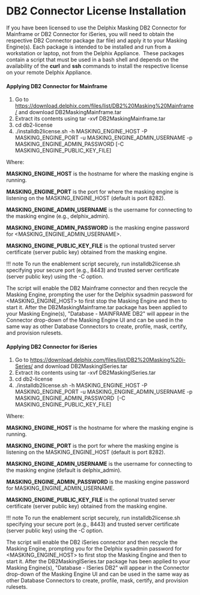 # DB2 Connector License Installation

If you have been licensed to use the Delphix Masking DB2 Connector for Mainframe
or DB2 Connector for iSeries, you will need to obtain the respective DB2 Connector
package (tar file) and apply it to your Masking Engine(s). Each package is intended
to be installed and run from a workstation or laptop, not from the Delphix Appliance. 
These packages contain a script that must be used in a bash shell and depends on
the availability of the **curl** and **ssh** commands to install the respective license
on your remote Delphix Appliance. 

#### Applying DB2 Connector for Mainframe

1.  Go to <https://download.delphix.com/files/list/DB2%20Masking%20Mainframe/> and download DB2MaskingMainframe.tar 
2. Extract its contents using tar -xvf DB2MaskingMainframe.tar
3. cd db2-license
4. ./installdb2license.sh -h MASKING_ENGINE_HOST -P MASKING_ENGINE_PORT -u MASKING_ENGINE_ADMIN_USERNAME -p MASKING_ENGINE_ADMIN_PASSWORD [-C MASKING_ENGINE_PUBLIC_KEY_FILE] 

Where:

**MASKING_ENGINE_HOST** is the hostname for where the masking engine is running.

**MASKING_ENGINE_PORT** is the port for where the masking engine is listening on the MASKING_ENGINE_HOST (default is port 8282).

**MASKING_ENGINE_ADMIN_USERNAME** is the username for connecting to the masking engine (e.g., delphix_admin).

**MASKING_ENGINE_ADMIN_PASSWORD** is the masking engine password for <MASKING_ENGINE_ADMIN_USERNAME>.

**MASKING_ENGINE_PUBLIC_KEY_FILE** is the optional trusted server certificate (server public key) obtained from the masking engine.

!!! note
    To run the enablement script securely, run installdb2license.sh specifying your secure port (e.g., 8443) and trusted server certificate (server public key) using the -C option.

The script will enable the DB2 Mainframe connector and then recycle the Masking Engine, prompting the user for the Delphix sysadmin password for <MASKING_ENGINE_HOST> to first stop the Masking Engine and then to start it. After the DB2MaskingMainframe.tar package has been applied to your Masking Engine(s), "Database - MAINFRAME DB2" will appear in the Connector drop-down of the Masking Engine UI and can be used in the same way as other Database Connectors to create, profile, mask, certify, and provision rulesets.

#### Applying DB2 Connector for iSeries

1. Go to <https://download.delphix.com/files/list/DB2%20Masking%20i-Series/> and download DB2MaskingISeries.tar  
2. Extract its contents using tar -xvf DB2MaskingISeries.tar 
3. cd db2-license
4. ./installdb2license.sh -h MASKING_ENGINE_HOST -P MASKING_ENGINE_PORT -u MASKING_ENGINE_ADMIN_USERNAME -p MASKING_ENGINE_ADMIN_PASSWORD  [-C MASKING_ENGINE_PUBLIC_KEY_FILE] 

Where:

**MASKING_ENGINE_HOST** is the hostname for where the masking engine is running.

**MASKING_ENGINE_PORT** is the port for where the masking engine is listening on the MASKING_ENGINE_HOST (default is port 8282).

**MASKING_ENGINE_ADMIN_USERNAME** is the username for connecting to the masking engine (default is delphix_admin).

**MASKING_ENGINE_ADMIN_PASSWORD** is the masking engine password for MASKING_ENGINE_ADMIN_USERNAME.

**MASKING_ENGINE_PUBLIC_KEY_FILE** is the optional trusted server certificate (server public key) obtained from the masking engine.

!!! note
    To run the enablement script securely, run installdb2license.sh specifying your secure port (e.g., 8443) and trusted server certificate (server public key) using the -C option.

The script will enable the DB2 iSeries connector and then recycle the Masking Engine, prompting you for the Delphix sysadmin password for <MASKING_ENGINE_HOST> to first stop the Masking Engine and then to start it. After the DB2MaskingISeries.tar package has been applied to your Masking Engine(s), "Database - ISeries DB2" will appear in the Connector drop-down of the Masking Engine UI and can be used in the same way as other Database Connectors to create, profile, mask, certify, and provision rulesets.
